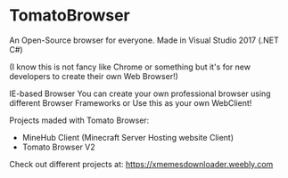 
# TomatoBrowser
An Open-Source browser for everyone. Made in Visual Studio 2017 (.NET C#)

(I know this is not fancy like Chrome or something but it's for new developers to create their own Web Browser!)

IE-based Browser
You can create your own professional browser using different Browser Frameworks or Use this as your own WebClient!

Projects maded with Tomato Browser:
- MineHub Client (Minecraft Server Hosting website Client)
- Tomato Browser V2

Check out different projects at: https://xmemesdownloader.weebly.com

